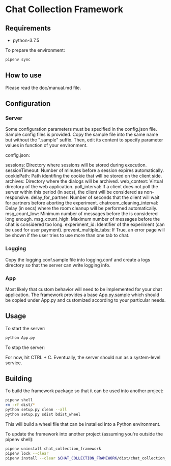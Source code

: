 # Chat Collection Framework

## Requirements

- python-3.7.5

To prepare the environment:

```sh
pipenv sync
```

## How to use

Please read the doc/manual.md file.


## Configuration

### Server

Some configuration parameters must be specified in the config.json file.
Sample config files is provided.  Copy the sample file into the same name but without the ".sample" suffix. 
Then, edit its content to specify parameter values in function of your environment.

config.json:

sessions: Directory where sessions will be stored during execution.
sessionTimeout: Number of minutes before a session expires automatically.
cookiePath: Path identifing the cookie that will be stored on the client side.
archives: Directory where the dialogs will be archived.
web_context: Virtual directory of the web application.
poll_interval: If a client does not poll the server within this period (in secs), the client will be considered as non-responsive.
delay_for_partner: Number of seconds that the client will wait for partners before aborting the experiment.
chatroom_cleaning_interval: Delay (in secs) where the room cleanup will be performed automatically.
msg_count_low: Minimum number of messages before the is considered long enough.
msg_count_high: Maximum number of messages before the chat is considered too long.
experiment_id: Identifier of the experiment (can be used for user payment).
prevent_multiple_tabs: If True, an error page will be shown if the user tries to use more than one tab to chat.

### Logging

Copy the logging.conf.sample file into logging.conf and create a logs directory so that the server can write logging info.


### App

Most likely that custom behavior will need to be implemented for your chat application.  The framework provides a base App.py.sample which should be copied under App.py and customized according to your particular needs.


## Usage

To start the server:

```sh
python App.py
```

To stop the server:

For now, hit CTRL + C.  Eventually, the server should run as a system-level service.


## Building

To build the framework package so that it can be used into another project:

```sh
pipenv shell
rm -rf dist/*
python setup.py clean --all
python setup.py sdist bdist_wheel
```

This will build a wheel file that can be installed into a Python environment.

To update the framework into another project (assuming you're outside the pipenv shell):

```sh
pipenv uninstall chat_collection_framework
pipenv lock --clear
pipenv install --clear $CHAT_COLLECTION_FRAMEWORK/dist/chat_collection_framework-X.Y.Z-py3-none-any.whl
```
